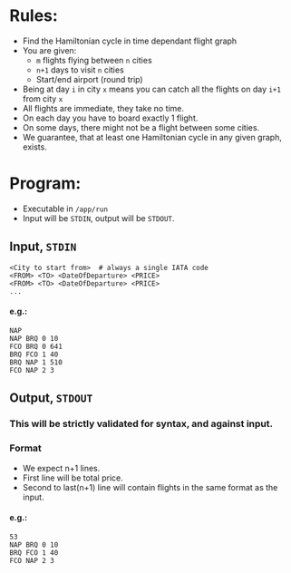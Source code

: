 # Rules:
- Find the Hamiltonian cycle in time dependant flight graph 
- You are given:
    - `m` flights flying between `n` cities
    - `n+1` days to visit `n` cities
    - Start/end airport (round trip)
- Being at day `i` in city `x` means you can catch all the flights on day `i+1` from city `x`
- All flights are immediate, they take no time.
- On each day you have to board exactly 1 flight.
- On some days, there might not be a flight between some cities.
- We guarantee, that at least one Hamiltonian cycle in any given graph, exists.

# Program:
- Executable in `/app/run`
- Input will be `STDIN`, output will be `STDOUT`.

## Input, `STDIN`
```
<City to start from>  # always a single IATA code
<FROM> <TO> <DateOfDeparture> <PRICE>
<FROM> <TO> <DateOfDeparture> <PRICE>
...
```
#### e.g.:
```
NAP
NAP BRQ 0 10
FCO BRQ 0 641
BRQ FCO 1 40
BRQ NAP 1 510
FCO NAP 2 3

```

## Output, `STDOUT`
### This will be strictly validated for syntax, and against input.
### Format
- We expect n+1 lines.
- First line will be total price.
- Second to last(n+1) line will contain flights in the same format as the input.

#### e.g.:
```
53
NAP BRQ 0 10
BRQ FCO 1 40
FCO NAP 2 3
```
